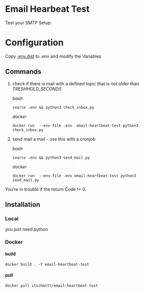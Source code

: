 # Email Hearbeat Test

Test your SMTP Setup. 


# Configuration

Copy [.env.dist](.env.dist) to .env and modify the Variables

## Commands
1. check if there is mail with a defined topic that is not older than *TRESHHOLD_SECONDS*
    
    *bash*
    ```
    source .env && python3 check_inbox.py 
    ```
    *docker*
    ```
    docker run  --env-file .env  email-heartbeat-test python3 check_inbox.py
    ```
2. send mail a mail - use this with a cronjob

    *bash*
    ```
    source .env && python3 send_mail.py
    ```
    *docker*
    ```
    docker run  --env-file .env email-heartbeat-test python3 send_mail.py
    
    ```
You're in trouble if the return Code != 0.

## Installation
### Local
you just need python
### Docker

#### build
```
docker build . -t email-heartbeat-test
```
#### pull
```
docker pull itschmitt/email-heartbeat-test
```
